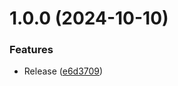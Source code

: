 # 1.0.0 (2024-10-10)


### Features

* Release ([e6d3709](https://github.com/theothergothamdev/pancakeswap-v3-sdk-nodejs/commit/e6d3709121e44e567b9e4930332dab1994de9b67))
